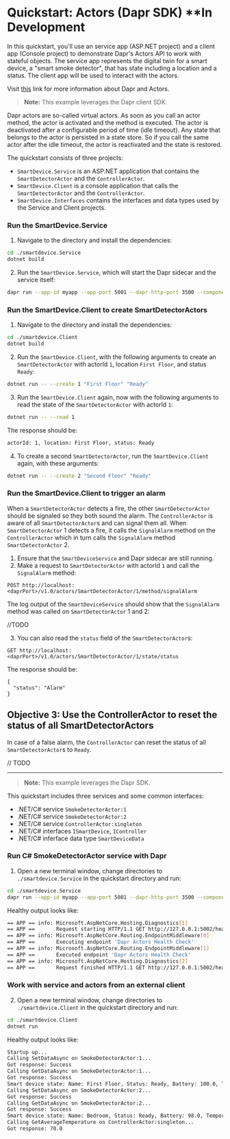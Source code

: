 # Quickstart: Actors (Dapr SDK) **In Development

In this quickstart, you'll use an service app (ASP.NET project) and a client app (Console project) to demonstrate Dapr's Actors API to work with stateful objects. The service app represents the digital twin for a smart device, a "smart smoke detector", that has state including a location and a status. The client app will be used to interact with the actors.

Visit [this](https://docs.dapr.io/developing-applications/building-blocks/actors/actors-overview/) link for more information about Dapr and Actors.

> **Note:** This example leverages the Dapr client SDK.  

Dapr actors are so-called virtual actors. As soon as you call an actor method, the actor is activated and the method is executed. The actor is deactivated after a configurable period of time (idle timeout). Any state that belongs to the actor is persisted in a state store. So if you call the same actor after the idle timeout, the actor is reactivated and the state is restored.

The quickstart consists of three projects:

- `SmartDevice.Service` is an ASP.NET application that contains the `SmartDetectorActor` and the `ControllerActor`.
- `SmartDevice.Client` is a console application that calls the `SmartDetectorActor` and the `ControllerActor`.
- `SmartDevice.Interfaces` contains the interfaces and data types used by the Service and Client projects.

### Run the SmartDevice.Service

1. Navigate to the directory and install the dependencies:

```bash
cd ./smartdevice.Service
dotnet build
```

2. Run the `SmartDevice.Service`, which will start the Dapr sidecar and the service itself:

  ```bash
  dapr run --app-id myapp --app-port 5001 --dapr-http-port 3500 --components-path ../../../resources -- dotnet run --urls=http://localhost:5001/
  ```

### Run the SmartDevice.Client to create SmartDetectorActors

1. Navigate to the directory and install the dependencies:

```bash
cd ./smartdevice.Client
dotnet build
```

2. Run the `SmartDevice.Client`, with the following arguments to create an `SmartDetectorActor` with actorId `1`, location `First Floor`, and status `Ready`:

```bash
dotnet run -- --create 1 "First Floor" "Ready"
```

3. Run the `SmartDevice.Client` again, now  with the following arguments to read the state of the `SmartDetectorActor` with actorId `1`:

```bash
dotnet run -- --read 1
```

The response should be:

```bash
actorId: 1, location: First Floor, status: Ready
```

4. To create a second `SmartDetectorActor`, run the `SmartDevice.Client` again, with these arguments:

```bash
dotnet run -- --create 2 "Second Floor" "Ready"
```

### Run the SmartDevice.Client to trigger an alarm

When a `SmartDetectorActor` detects a fire, the other `SmartDetectorActor` should be signaled so they both sound the alarm. The `ControllerActor` is aware of all `SmartDetectorActor`s and can signal them all. When `SmartDetectorActor` 1 detects a fire, it calls the `SignalAlarm` method on the `ControllerActor` which in turn calls the `SignalAlarm` method `SmartDetectorActor` 2.

1. Ensure that the `SmartDeviceService` and Dapr sidecar are still running.
2. Make a request to `SmartDetectorActor` with actorId `1` and call the `SignalAlarm` method:

  ```
  POST http://localhost:<daprPort>/v1.0/actors/SmartDetectorActor/1/method/signalAlarm
  ```

  The log output of the `SmartDeviceService` should show that the `SignalAlarm` method was called on `SmartDetectorActor` 1 and 2:

  //TODO

3. You can also read the `status` field of the `SmartDetectorActor`s:

  ```
  GET http://localhost:<daprPort>/v1.0/actors/SmartDetectorActor/1/state/status
  ```

  The response should be:

  ```
  {
    "status": "Alarm"
  }
  ```

## Objective 3: Use the ControllerActor to reset the status of all SmartDetectorActors

In case of a false alarm, the `ControllerActor` can reset the status of all `SmartDetectorActor`s to `Ready`.

// TODO

---

> **Note:** This example leverages the Dapr SDK.  

This quickstart includes three services and some common interfaces:
 
- .NET/C# service `SmokeDetectorActor:1`
- .NET/C# service `SmokeDetectorActor:2`
- .NET/C# service `ControllerActor:singleton`
- .NET/C# interfaces `ISmartDevice`, `IController`
- .NET/C# inferface data type `SmartDeviceData`

### Run C# SmokeDetectorActor service with Dapr

1. Open a new terminal window, change directories to `./smartdevice.Service` in the quickstart directory and run: 

<!-- STEP
name: Run smart-detector-actor service
working_dir: ./smartdevice.Service
expected_stdout_lines:
  - '== APP ==       Now listening on: http://localhost:5000'
expected_stderr_lines:
output_match_mode: substring
sleep: 11
timeout_seconds: 30
-->

```bash
cd ./smartdevice.Service
dapr run --app-id myapp --app-port 5001 --dapr-http-port 3500 --components-path ../../../resources -- dotnet run --urls=http://localhost:5001/
```

Healthy output looks like:

```bash
== APP == info: Microsoft.AspNetCore.Hosting.Diagnostics[1]
== APP ==       Request starting HTTP/1.1 GET http://127.0.0.1:5002/healthz - -
== APP == info: Microsoft.AspNetCore.Routing.EndpointMiddleware[0]
== APP ==       Executing endpoint 'Dapr Actors Health Check'
== APP == info: Microsoft.AspNetCore.Routing.EndpointMiddleware[1]
== APP ==       Executed endpoint 'Dapr Actors Health Check'
== APP == info: Microsoft.AspNetCore.Hosting.Diagnostics[2]
== APP ==       Request finished HTTP/1.1 GET http://127.0.0.1:5002/healthz - - - 200 - text/plain 0.8972ms
```

### Work with service and actors from an external client
<!-- END_STEP -->
2. Open a new terminal window, change directories to `./smartdevice.Client` in the quickstart directory and run: 

<!-- STEP
name: Run batch-sdk service
working_dir: ./smartdevice.Client
expected_stdout_lines:
  - 'Calling SetDataAsync on SmokeDetectorActor:1'
expected_stderr_lines:
output_match_mode: substring
sleep: 11
timeout_seconds: 30
-->
    
```bash
cd ./smartdevice.Client
dotnet run
```

Healthy output looks like:

```bash
Startup up...
Calling SetDataAsync on SmokeDetectorActor:1...
Got response: Success
Calling GetDataAsync on SmokeDetectorActor:1...
Got response: Success
Smart device state: Name: First Floor, Status: Ready, Battery: 100.0, Temperature: 68.0, Location: Main Hallway, FirmwareVersion: 1.1, SerialNo: ABCDEFG1, MACAddress: 67-54-5D-48-8F-38, LastUpdate: 2/1/2023 10:38:26 PM
Calling SetDataAsync on SmokeDetectorActor:2...
Got response: Success
Calling GetDataAsync on SmokeDetectorActor:2...
Got response: Success
Smart device state: Name: Bedroom, Status: Ready, Battery: 98.0, Temperature: 72.0, Location: Bedroom, FirmwareVersion: 1.1, SerialNo: ABCDEFG2, MACAddress: 50-3A-32-AB-75-DF, LastUpdate: 2/1/2023 10:38:27 PM
Calling GetAverageTemperature on ControllerActor:singleton...
Got response: 70.0
```
<!-- END_STEP -->

